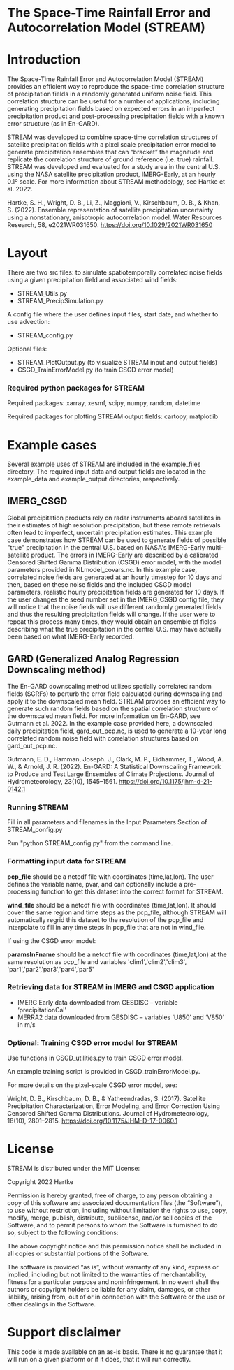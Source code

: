 # The Space-Time Rainfall Error and Autocorrelation Model (STREAM)

# Introduction

The Space-Time Rainfall Error and Autocorrelation Model (STREAM) provides an efficient way to reproduce the space-time correlation structure of precipitation fields in a randomly generated uniform noise field. This correlation structure can be useful for a number of applications, including generating precipitation fields based on expected errors in an imperfect precipitation product and post-processing precipitation fields with a known error structure (as in En-GARD).

STREAM was developed to combine space-time correlation structures of satellite precipitation fields with a pixel scale precipitation error model to generate precipitation ensembles that can “bracket” the magnitude and replicate the correlation structure of ground reference (i.e. true) rainfall. STREAM was developed and evaluated for a study area in the central U.S. using the NASA satellite precipitation product, IMERG-Early, at an hourly 0.1º scale. For more information about STREAM methodology, see Hartke et al. 2022.

Hartke, S. H., Wright, D. B., Li, Z., Maggioni, V., Kirschbaum, D. B., & Khan, S. (2022). Ensemble representation of satellite precipitation uncertainty using a nonstationary, anisotropic autocorrelation model. Water Resources Research, 58, e2021WR031650. https://doi.org/10.1029/2021WR031650 


# Layout
There are two src files: to simulate spatiotemporally correlated noise fields using a given precipitation field and associated wind fields:
- STREAM_Utils.py
- STREAM_PrecipSimulation.py

A config file where the user defines input files, start date, and whether to use advection:
- STREAM_config.py

Optional files:
- STREAM_PlotOutput.py (to visualize STREAM input and output fields)
- CSGD_TrainErrorModel.py (to train CSGD error model)

### Required python packages for STREAM 
Required packages: xarray, xesmf, scipy, numpy, random, datetime

Required packages for plotting STREAM output fields: cartopy, matplotlib

# Example cases
Several example uses of STREAM are included in the example_files directory. The required input data and output fields are located in the example_data and example_output directories, respectively.

## IMERG_CSGD
Global precipitation products rely on radar instruments aboard satellites in their estimates of high resolution precipitation, but these remote retrievals often lead to imperfect, uncertain precipitation estimates. This example case demonstrates how STREAM can be used to generate fields of possible "true" precipitation in the central U.S. based on NASA's IMERG-Early multi-satellite product. The errors in IMERG-Early are described by a calibrated Censored Shifted Gamma Distribution (CSGD) error model, with the model parameters provided in NLmodel_covars.nc. In this example case, correlated noise fields are generated at an hourly timestep for 10 days and then, based on these noise fields and the included CSGD model parameters, realistic hourly precipitation fields are generated for 10 days. If the user changes the seed number set in the IMERG_CSGD config file, they will notice that the noise fields will use different randomly generated fields and thus the resulting precipitation fields will change. If the user were to repeat this process many times, they would obtain an ensemble of fields describing what the true precipitation in the central U.S. may have actually been based on what IMERG-Early recorded.

## GARD (Generalized Analog Regression Downscaling method)
The En-GARD downscaling method utilizes spatially correlated random fields (SCRFs) to perturb the error field calculated during downscaling and apply it to the downscaled mean field. STREAM provides an efficient way to generate such random fields based on the spatial correlation structure of the downscaled mean field. For more information on En-GARD, see Gutmann et al. 2022. In the example case provided here, a downscaled daily precipitation field, gard_out_pcp.nc, is used to generate a 10-year long correlated random noise field with correlation structures based on gard_out_pcp.nc.

Gutmann, E. D., Hamman, Joseph. J., Clark, M. P., Eidhammer, T., Wood, A. W., & Arnold, J. R. (2022). En-GARD: A Statistical Downscaling Framework to Produce and Test Large Ensembles of Climate Projections. Journal of Hydrometeorology, 23(10), 1545–1561. https://doi.org/10.1175/jhm-d-21-0142.1
 

 
### Running STREAM 
Fill in all parameters and filenames in the Input Parameters Section of STREAM_config.py 

Run "python STREAM_config.py" from the command line.
 
### Formatting input data for STREAM 
**pcp_file** should be a netcdf file with coordinates (time,lat,lon). The user defines the variable name, pvar, and can optionally include a pre-processing function to get this dataset into the correct format for STREAM.

**wind_file** should be a netcdf file with coordinates (time,lat,lon). It should cover the same region and time steps as the pcp_file, although STREAM will automatically regrid this dataset to the resolution of the pcp_file and interpolate to fill in any time steps in pcp_file that are not in wind_file.

If using the CSGD error model:

**paramsInFname** should be a netcdf file with coordinates (time,lat,lon) at the same resolution as pcp_file and variables 'clim1','clim2','clim3', 'par1','par2','par3','par4','par5' 

### Retrieving data for STREAM in IMERG and CSGD application
- IMERG Early data downloaded from GESDISC – variable ‘precipitationCal’ 
- MERRA2 data downloaded from GESDISC – variables ‘U850’ and ‘V850’ in m/s 

### Optional: Training CSGD error model for STREAM 
Use functions in CSGD_utilities.py to train CSGD error model. 

An example training script is provided in CSGD_trainErrorModel.py.

For more details on the pixel-scale CSGD error model, see: 

Wright, D. B., Kirschbaum, D. B., & Yatheendradas, S. (2017). Satellite Precipitation Characterization, Error Modeling, and Error Correction Using Censored Shifted Gamma Distributions. Journal of Hydrometeorology, 18(10), 2801–2815. https://doi.org/10.1175/JHM-D-17-0060.1 

# License
STREAM is distributed under the MIT License:

Copyright 2022 Hartke

Permission is hereby granted, free of charge, to any person obtaining a copy of this software and associated documentation files (the “Software”), to use without restriction, including without limitation the rights to use, copy, modify, merge, publish, distribute, sublicense, and/or sell copies of the Software, and to permit persons to whom the Software is furnished to do so, subject to the following conditions:

The above copyright notice and this permission notice shall be included in all copies or substantial portions of the Software.

The software is provided “as is”, without warranty of any kind, express or implied, including but not limited to the warranties of merchantability, fitness for a particular purpose and noninfringement. In no event shall the authors or copyright holders be liable for any claim, damages, or other liability, arising from, out of or in connection with the Software or the use or other dealings in the Software.

# Support disclaimer
This code is made available on an as-is basis. There is no guarantee that it will run on a given platform or if it does, that it will run correctly.
